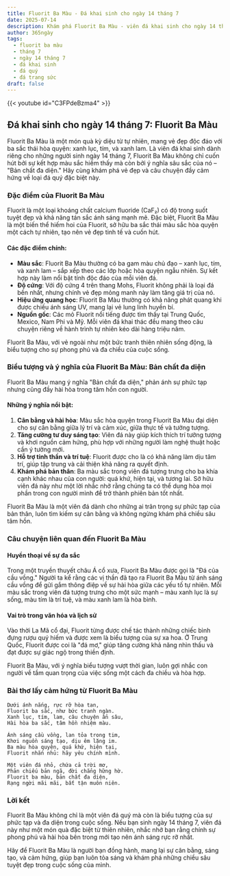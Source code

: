 ```yaml
---
title: Fluorit Ba Màu - Đá khai sinh cho ngày 14 tháng 7
date: 2025-07-14
description: Khám phá Fluorit Ba Màu - viên đá khai sinh cho ngày 14 tháng 7, biểu tượng của Bản chất đa diện. Cùng tìm hiểu ý nghĩa sâu sắc của viên đá độc đáo này.
author: 365ngày
tags:
  - fluorit ba màu
  - tháng 7
  - ngày 14 tháng 7
  - đá khai sinh
  - đá quý
  - đá trang sức
draft: false
---
```


{{< youtube id="C3FPdeBzma4" >}}


## Đá khai sinh cho ngày 14 tháng 7: Fluorit Ba Màu

Fluorit Ba Màu là một món quà kỳ diệu từ tự nhiên, mang vẻ đẹp độc đáo với ba sắc thái hòa quyện: xanh lục, tím, và xanh lam. Là viên đá khai sinh dành riêng cho những người sinh ngày 14 tháng 7, Fluorit Ba Màu không chỉ cuốn hút bởi sự kết hợp màu sắc hiếm thấy mà còn bởi ý nghĩa sâu sắc của nó – "Bản chất đa diện." Hãy cùng khám phá vẻ đẹp và câu chuyện đầy cảm hứng về loại đá quý đặc biệt này.

### Đặc điểm của Fluorit Ba Màu

Fluorit là một loại khoáng chất calcium fluoride (CaF₂) có độ trong suốt tuyệt đẹp và khả năng tán sắc ánh sáng mạnh mẽ. Đặc biệt, Fluorit Ba Màu là một biến thể hiếm hoi của Fluorit, sở hữu ba sắc thái màu sắc hòa quyện một cách tự nhiên, tạo nên vẻ đẹp tinh tế và cuốn hút.

#### **Các đặc điểm chính:**

- **Màu sắc**: Fluorit Ba Màu thường có ba gam màu chủ đạo – xanh lục, tím, và xanh lam – sắp xếp theo các lớp hoặc hòa quyện ngẫu nhiên. Sự kết hợp này làm nổi bật tính độc đáo của mỗi viên đá.
- **Độ cứng**: Với độ cứng 4 trên thang Mohs, Fluorit không phải là loại đá bền nhất, nhưng chính vẻ đẹp mỏng manh này làm tăng giá trị của nó.
- **Hiệu ứng quang học**: Fluorit Ba Màu thường có khả năng phát quang khi được chiếu ánh sáng UV, mang lại vẻ lung linh huyền bí.
- **Nguồn gốc**: Các mỏ Fluorit nổi tiếng được tìm thấy tại Trung Quốc, Mexico, Nam Phi và Mỹ. Mỗi viên đá khai thác đều mang theo câu chuyện riêng về hành trình tự nhiên kéo dài hàng triệu năm.

Fluorit Ba Màu, với vẻ ngoài như một bức tranh thiên nhiên sống động, là biểu tượng cho sự phong phú và đa chiều của cuộc sống.

### Biểu tượng và ý nghĩa của Fluorit Ba Màu: Bản chất đa diện

Fluorit Ba Màu mang ý nghĩa "Bản chất đa diện," phản ánh sự phức tạp nhưng cũng đầy hài hòa trong tâm hồn con người.

#### **Những ý nghĩa nổi bật:**

1. **Cân bằng và hài hòa**: Màu sắc hòa quyện trong Fluorit Ba Màu đại diện cho sự cân bằng giữa lý trí và cảm xúc, giữa thực tế và tưởng tượng.
2. **Tăng cường tư duy sáng tạo**: Viên đá này giúp kích thích trí tưởng tượng và khơi nguồn cảm hứng, phù hợp với những người làm nghệ thuật hoặc cần ý tưởng mới.
3. **Hỗ trợ tinh thần và trí tuệ**: Fluorit được cho là có khả năng làm dịu tâm trí, giúp tập trung và cải thiện khả năng ra quyết định.
4. **Khám phá bản thân**: Ba màu sắc trong viên đá tượng trưng cho ba khía cạnh khác nhau của con người: quá khứ, hiện tại, và tương lai. Sở hữu viên đá này như một lời nhắc nhở rằng chúng ta có thể dung hòa mọi phần trong con người mình để trở thành phiên bản tốt nhất.

Fluorit Ba Màu là một viên đá dành cho những ai trân trọng sự phức tạp của bản thân, luôn tìm kiếm sự cân bằng và không ngừng khám phá chiều sâu tâm hồn.

### Câu chuyện liên quan đến Fluorit Ba Màu

#### **Huyền thoại về sự đa sắc**

Trong một truyền thuyết châu Á cổ xưa, Fluorit Ba Màu được gọi là "Đá của cầu vồng." Người ta kể rằng các vị thần đã tạo ra Fluorit Ba Màu từ ánh sáng cầu vồng để gửi gắm thông điệp về sự hài hòa giữa các yếu tố tự nhiên. Mỗi màu sắc trong viên đá tượng trưng cho một sức mạnh – màu xanh lục là sự sống, màu tím là trí tuệ, và màu xanh lam là hòa bình.

#### **Vai trò trong văn hóa và lịch sử**

Vào thời La Mã cổ đại, Fluorit từng được chế tác thành những chiếc bình đựng rượu quý hiếm và được xem là biểu tượng của sự xa hoa. Ở Trung Quốc, Fluorit được coi là "đá mơ," giúp tăng cường khả năng nhìn thấu và đạt được sự giác ngộ trong thiền định.

Fluorit Ba Màu, với ý nghĩa biểu tượng vượt thời gian, luôn gợi nhắc con người về tầm quan trọng của việc sống một cách đa chiều và hòa hợp.

### Bài thơ lấy cảm hứng từ Fluorit Ba Màu

```
Dưới ánh nắng, rực rỡ hòa tan,  
Fluorit ba sắc, như bức tranh ngàn.  
Xanh lục, tím, lam, câu chuyện ẩn sâu,  
Hài hòa ba sắc, tâm hồn nhiệm màu.  

Ánh sáng cầu vồng, lan tỏa trong tim,  
Khơi nguồn sáng tạo, dịu êm lặng im.  
Ba màu hòa quyện, quá khứ, hiện tại,  
Fluorit nhắn nhủ: hãy yêu chính mình.  

Một viên đá nhỏ, chứa cả trời mơ,  
Phản chiếu bản ngã, đời chẳng hững hờ.  
Fluorit ba màu, bản chất đa diện,  
Rạng ngời mãi mãi, bất tận muôn niên.  
```

### Lời kết

Fluorit Ba Màu không chỉ là một viên đá quý mà còn là biểu tượng của sự phức tạp và đa diện trong cuộc sống. Nếu bạn sinh ngày 14 tháng 7, viên đá này như một món quà đặc biệt từ thiên nhiên, nhắc nhở bạn rằng chính sự phong phú và hài hòa bên trong mới tạo nên ánh sáng rực rỡ nhất.

Hãy để Fluorit Ba Màu là người bạn đồng hành, mang lại sự cân bằng, sáng tạo, và cảm hứng, giúp bạn luôn tỏa sáng và khám phá những chiều sâu tuyệt đẹp trong cuộc sống của mình.